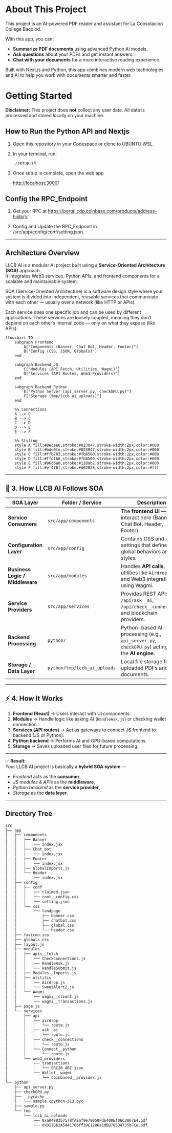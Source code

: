 # About This Project

This project is an AI-powered PDF reader and assistant for La Consolacion College Bacolod.

With this app, you can:

- **Summarize PDF documents** using advanced Python AI models.
- **Ask questions** about your PDFs and get instant answers.
- **Chat with your documents** for a more interactive reading experience.

Built with Next.js and Python, this app combines modern web technologies and AI to help you work with documents smarter and faster.

# Getting Started

**Disclaimer:** This project does **not** collect any user data. All data is processed and stored locally on your machine.

## How to Run the Python API and Nextjs

1. Open this repository in your Codespace or clone to UBUNTU WSL.

2. In your terminal, run:

    ```sh
    ./setup.sh
    ```

3. Once setup is complete, open the web app

   [http://localhost:3000/](http://localhost:3000/)

## Config the RPC_Endpoint

1. Get your RPC at https://portal.cdp.coinbase.com/products/address-history

2. Config and Update the RPC_Endpoint in /src/app/config/conf/setting.json.

---

## Architecture Overview

LLCB AI is a modular AI project built using a **Service-Oriented Architecture (SOA)** approach.  
It integrates Web3 services, Python APIs, and frontend components for a scalable and maintainable system.

SOA (Service-Oriented Architecture) is a software design style where your system is divided into independent, reusable services that communicate with each other — usually over a network (like HTTP or APIs).

Each service does one specific job and can be used by different applications.
These services are loosely coupled, meaning they don’t depend on each other’s internal code — only on what they expose (like APIs).


```mermaid
flowchart TD
    subgraph Frontend
        A["Components (Banner, Chat Bot, Header, Footer)"]
        B["Config (CSS, JSON, Globals)"]
    end

    subgraph Backend_JS
        C["Modules (API Fetch, Utilities, Wagmi)"]
        D["Services (API Routes, Web3 Providers)"]
    end

    subgraph Backend_Python
        E["Python Server (api_server.py, checkGPU.py)"]
        F["Storage (tmp/lccb_ai_uploads)"]
    end

    %% Connections
    A --> C
    B --> C
    C --> D
    D --> E
    E --> F

    %% Styling
    style A fill:#8ecae6,stroke:#023047,stroke-width:2px,color:#000
    style B fill:#bde0fe,stroke:#023047,stroke-width:2px,color:#000
    style C fill:#ffb703,stroke:#fb8500,stroke-width:2px,color:#000
    style D fill:#ffd166,stroke:#fb8500,stroke-width:2px,color:#000
    style E fill:#06d6a0,stroke:#118ab2,stroke-width:2px,color:#000
    style F fill:#ef476f,stroke:#d62828,stroke-width:2px,color:#fff

```
---

## 🧩 **3. How LLCB AI Follows SOA**

| SOA Layer | Folder / Service | Description |
|------------|------------------|--------------|
| **Service Consumers** | `src/app/components` | The **frontend UI** — users interact here (Banner, Chat Bot, Header, Footer). |
| **Configuration Layer** | `src/app/config` | Contains CSS and JSON settings that define global behaviors and styles. |
| **Business Logic / Middleware** | `src/app/modules` | Handles **API calls**, utilities like `Airdrop.js`, and Web3 integrations using Wagmi. |
| **Service Providers** | `src/app/services` | Provides REST APIs like `/api/ask__ai`, `/api/check__connections`, and blockchain providers. |
| **Backend Processing** | `python/` | Python-based AI processing (e.g., `api_server.py`, `checkGPU.py`) acting as the **AI engine**. |
| **Storage / Data Layer** | `python/tmp/lccb_ai_uploads` | Local file storage for uploaded PDFs and AI documents. |

---

## ⚡ **4. How It Works**

1. **Frontend (React)** → Users interact with UI components.  
2. **Modules** → Handle logic like asking AI (`HandleAsk.js`) or checking wallet connection.  
3. **Services (API routes)** → Act as gateways to connect JS frontend to backend (JS or Python).  
4. **Python backend** → Performs AI and GPU-based computations.  
5. **Storage** → Saves uploaded user files for future processing.  

---

✅ **Result:**  
Your LLCB AI project is basically a **hybrid SOA system** —  
- *Frontend* acts as the **consumer**,  
- *JS modules & APIs* as the **middleware**,  
- *Python backend* as the **service provider**,  
- *Storage* as the **data layer**.  

---

## Directory Tree

```bash
src
├── app
│   ├── components
│   │   ├── Banner
│   │   │   └── index.jsx
│   │   ├── Chat_bot
│   │   │   └── index.jsx
│   │   ├── Footer
│   │   │   └── index.jsx
│   │   ├── GlobalImports.js
│   │   └── Header
│   │       └── index.jsx
│   ├── config
│   │   ├── conf
│   │   │   ├── claimed.json
│   │   │   ├── root__config.css
│   │   │   └── setting.json
│   │   └── css
│   │       └── landpage
│   │           ├── banner.css
│   │           ├── chatbot.css
│   │           ├── global.css
│   │           └── header.css
│   ├── favicon.ico
│   ├── globals.css
│   ├── layout.js
│   ├── modules
│   │   ├── apis__fetch
│   │   │   ├── CheckConnections.js
│   │   │   ├── HandleAsk.js
│   │   │   └── HandleSubmit.js
│   │   ├── Modules__Imports.js
│   │   ├── utilitis
│   │   │   ├── Airdrop.js
│   │   │   └── SweetAlert2.js
│   │   └── Wagmi
│   │       ├── wagmi__client.js
│   │       └── wagmi__transactions.js
│   ├── page.js
│   └── services
│       ├── api
│       │   ├── airdrop
│       │   │   └── route.js
│       │   ├── ask__ai
│       │   │   └── route.js
│       │   ├── check__connections
│       │   │   └── route.js
│       │   └── Connect__python
│       │       └── route.js
│       └── web3_providers
│           ├── transactions
│           │   └── ERC20_ABI.json
│           └── Wallet__wagmi
│               └── coinbased__provider.js
└── python
    ├── api_server.py
    ├── checkGPU.py
    ├── __pycache__
    │   └── sample.cpython-313.pyc
    ├── sample.py
    └── tmp
        └── lccb_ai_uploads
            ├── 0xa0488357578fAEaf9e79050Fd6400Ef06C2867E4.pdf
            └── 0xD170b2A5441766ff39E1286a1dBD705D4735bFCe.pdf
```
